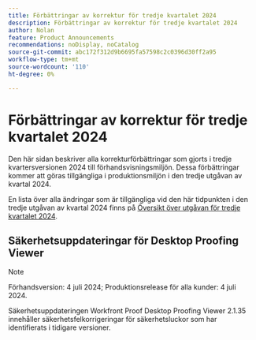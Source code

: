 ```yaml
---
title: Förbättringar av korrektur för tredje kvartalet 2024
description: Förbättringar av korrektur för tredje kvartalet 2024
author: Nolan
feature: Product Announcements
recommendations: noDisplay, noCatalog
source-git-commit: abc172f312d9b6695fa57598c2c0396d30ff2a95
workflow-type: tm+mt
source-wordcount: '110'
ht-degree: 0%

---
```


# Förbättringar av korrektur för tredje kvartalet 2024

Den här sidan beskriver alla korrekturförbättringar som gjorts i tredje kvartersversionen 2024 till förhandsvisningsmiljön. Dessa förbättringar kommer att göras tillgängliga i produktionsmiljön i den tredje utgåvan av kvartal 2024.

En lista över alla ändringar som är tillgängliga vid den här tidpunkten i den tredje utgåvan av kvartal 2024 finns på [Översikt över utgåvan för tredje kvartalet 2024](/help/quicksilver/product-announcements/product-releases/24-q3-release-activity/24-q3-release-overview.md).

## Säkerhetsuppdateringar för Desktop Proofing Viewer

>[!NOTE]
>
>Förhandsversion: 4 juli 2024; Produktionsrelease för alla kunder: 4 juli 2024.

Säkerhetsuppdateringen Workfront Proof Desktop Proofing Viewer 2.1.35 innehåller säkerhetsfelkorrigeringar för säkerhetsluckor som har identifierats i tidigare versioner.
